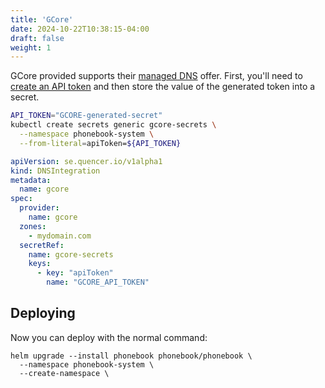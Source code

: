 ```yaml
---
title: 'GCore'
date: 2024-10-22T10:38:15-04:00
draft: false
weight: 1
---
```


GCore provided supports their [managed DNS](https://gcore.com/dns) offer. First, you'll need to [create an API token](https://portal.gcore.com/accounts/profile/api-tokens) and then store the value of the generated token into a secret.

```sh
API_TOKEN="GCORE-generated-secret"
kubectl create secrets generic gcore-secrets \
  --namespace phonebook-system \
  --from-literal=apiToken=${API_TOKEN}
```

```yaml
apiVersion: se.quencer.io/v1alpha1
kind: DNSIntegration
metadata:
  name: gcore
spec:
  provider:
    name: gcore
  zones:
    - mydomain.com
  secretRef:
    name: gcore-secrets
    keys:
      - key: "apiToken"
        name: "GCORE_API_TOKEN"
```

## Deploying

Now you can deploy with the normal command:
```
helm upgrade --install phonebook phonebook/phonebook \
  --namespace phonebook-system \
  --create-namespace \
```
